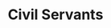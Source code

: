 ---
pid: LLB69
title: Civil Servants
location_transcription: Somewhere in Center City
zipcode: NJ08096
outside_phl: Woodbury NJ
neighborhood: 
age: '59'
age_range: 50-59
instagram: 
image_file_name: LLB_69.jpg
proposal_transcription: Monument of civil servants such as police officers, EMTs,
  fire department. In Action! Helping others.
topic: Philadelphia,Uplifting
topic_summary: 0, 0
type: Other No Form
keywords_other: 
credit: Dave B.
image_labels: 
twitter: 
facebook: 
permalink: "/monuments/llb69/"
layout: item-page
---